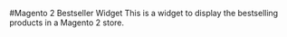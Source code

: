 #Magento 2 Bestseller Widget
This is a widget to display the bestselling products in a Magento 2 store.